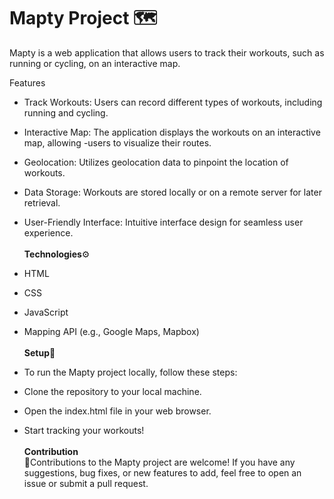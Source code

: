 # Mapty Project 🗺
Mapty is a web application that allows users to track their workouts, such as running or cycling, on an interactive map. <br>

Features <br>
- Track Workouts: Users can record different types of workouts, including running and cycling.<br>
- Interactive Map: The application displays the workouts on an interactive map, allowing -users to visualize their routes.<br>
- Geolocation: Utilizes geolocation data to pinpoint the location of workouts.<br>
- Data Storage: Workouts are stored locally or on a remote server for later retrieval.<br>
- User-Friendly Interface: Intuitive interface design for seamless user experience.<br><br>
  <b>Technologies</b>⚙<br>
- HTML<br>
- CSS<br>
- JavaScript<br>
- Mapping API (e.g., Google Maps, Mapbox)<br><br>
<b>Setup</b>🔴<br>
- To run the Mapty project locally, follow these steps:<br>

- Clone the repository to your local machine.<br>
- Open the index.html file in your web browser.<br>
- Start tracking your workouts!<br><br>
  <b>Contribution</b><br>
  🤝Contributions to the Mapty project are welcome! If you have any suggestions, bug fixes, or new features to add, feel free to open an issue or submit a pull request.<br>
